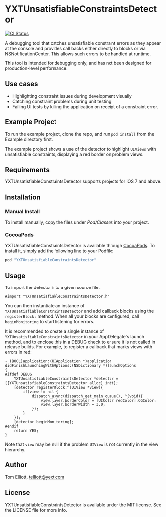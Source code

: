 # YXTUnsatisfiableConstraintsDetector

[![CI Status](https://img.shields.io/travis/yext/YXTUnsatisfiableConstraintsDetector.svg?style=flat)](https://travis-ci.org/yext/YXTUnsatisfiableConstraintsDetector)

A debugging tool that catches unsatisfiable constraint errors as they appear at the console and provides call backs either directly to blocks or via NSNotificationCenter. This allows such errors to be handled at runtime.

This tool is intended for debugging only, and has not been designed for production-level performance.

## Use cases

* Highlighting constraint issues during development visually
* Catching constraint problems during unit testing
* Failing UI tests by killing the application on receipt of a constraint error.

## Example Project

To run the example project, clone the repo, and run `pod install` from the Example directory first.

The example project shows a use of the detector to highlight `UIViews` with unsatisfiable constraints, displaying a red border on problem views.

## Requirements

YXTUnsatisfiableConstraintsDetector supports projects for iOS 7 and above.

## Installation

### Manual Install

To install manually, copy the files under *Pod/Classes* into your project.

### CocoaPods

YXTUnsatisfiableConstraintsDetector is available through [CocoaPods](http://cocoapods.org). To install
it, simply add the following line to your Podfile:

```ruby
pod "YXTUnsatisfiableConstraintsDetector"
```

## Usage

To import the detector into a given source file:

    #import "YXTUnsatisfiableConstraintsDetector.h"

You can then instantiate an instance of `YXTUnsatisfiableConstraintsDetector` and add callback blocks using the `registerBlock:` method. When all your blocks are configured, call `beginMonitoring` to start listening for errors.

It is recommended to create a single instance of `YXTUnsatisfiableConstraintsDetector` in your AppDelegate's launch method, and to enclose this in a DEBUG check to ensure it is not called in release builds. For example, to register a callback that marks views with errors in red:

    - (BOOL)application:(UIApplication *)application didFinishLaunchingWithOptions:(NSDictionary *)launchOptions
    {
    #ifdef DEBUG
        YXTUnsatisfiableConstraintsDetector *detector = [[YXTUnsatisfiableConstraintsDetector alloc] init];
        [detector registerBlock:^(UIView *view){
            if(view != nil){
                dispatch_async(dispatch_get_main_queue(), ^(void){
                    view.layer.borderColor = [UIColor redColor].CGColor;
                    view.layer.borderWidth = 3.0;
                });
            }
        }];
        [detector beginMonitoring];
    #endif
        return YES;
    }

Note that `view` may be null if the problem `UIView` is not currently in the view hierarchy.

## Author

Tom Elliott, telliott@yext.com

## License

YXTUnsatisfiableConstraintsDetector is available under the MIT license. See the LICENSE file for more info.
